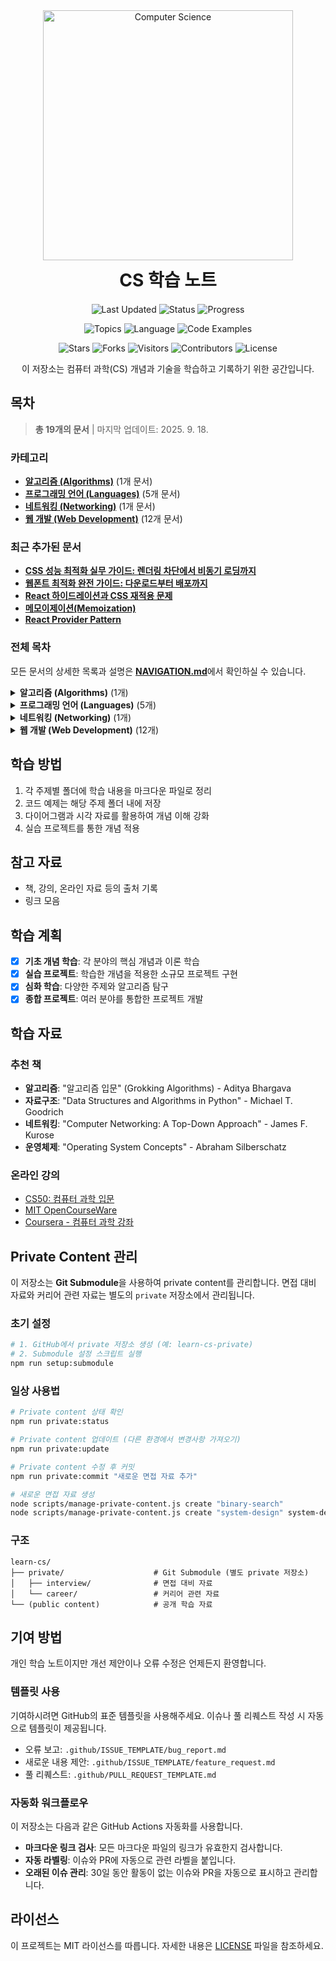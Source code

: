 <div align="center">
<img src="https://media.giphy.com/media/v1.Y2lkPTc5MGI3NjExcDFtbXJsZXJtMGdkZXZpbmVoNnRtdGNnNjJvZHVxdGVvZnRqcTNvZCZlcD12MV9pbnRlcm5hbF9naWZfYnlfaWQmY3Q9Zw/f3iwJFOVOwuy7K6FFw/giphy.gif" width="400" alt="Computer Science">
<h1 align="center" style="margin: 10px 0 20px">CS 학습 노트</h1>
</div>


<div align="center">

<!-- 프로젝트 상태 -->
![Last Updated](https://img.shields.io/badge/최종%20업데이트-2025-09-18-blue)
![Status](https://img.shields.io/badge/상태-진행%20중-success)
![Progress](https://img.shields.io/badge/학습진행도-1%25-yellow)

<!-- 콘텐츠 정보 -->
![Topics](https://img.shields.io/badge/주제-4개-brightgreen)
![Language](https://img.shields.io/badge/언어-한국어-orange)
![Code Examples](https://img.shields.io/badge/코드예제-포함-informational)

<!-- 저장소 통계 -->
![Stars](https://img.shields.io/github/stars/lledellebell/learn-cs)
![Forks](https://img.shields.io/github/forks/lledellebell/learn-cs)
![Visitors](https://visitor-badge.laobi.icu/badge?page_id=b.learn-cs)
![Contributors](https://img.shields.io/badge/기여자-1명-blueviolet)
![License](https://img.shields.io/badge/라이선스-MIT-lightgrey)

</div>

<div align="center">
<p>이 저장소는 컴퓨터 과학(CS) 개념과 기술을 학습하고 기록하기 위한 공간입니다.</p>
</div>

<!-- NAVIGATION_START -->

## 목차

> **총 19개의 문서** | 마지막 업데이트: 2025. 9. 18.

### 카테고리

- **[알고리즘 (Algorithms)](#algorithms)** (1개 문서)
- **[프로그래밍 언어 (Languages)](#languages)** (5개 문서)
- **[네트워킹 (Networking)](#networking)** (1개 문서)
- **[웹 개발 (Web Development)](#webdevelopment)** (12개 문서)

### 최근 추가된 문서

- **[CSS 성능 최적화 실무 가이드: 렌더링 차단에서 비동기 로딩까지](/web-development/frontend/css/preload-css-async-loading.md)**
- **[웹폰트 최적화 완전 가이드: 다운로드부터 배포까지](/web-development/frontend/css/font-optimization-preload-fout.md)**
- **[React 하이드레이션과 CSS 재적용 문제](/web-development/frontend/react/patterns/hydration-and-css-issues.md)**
- **[메모이제이션(Memoization)](/algorithms/memoization-optimization-technique.md)**
- **[React Provider Pattern](/web-development/frontend/react/patterns/react-provider-pattern.md)**

### 전체 목차

모든 문서의 상세한 목록과 설명은 <u><b>[NAVIGATION.md](./NAVIGATION.md)</b></u>에서 확인하실 수 있습니다.

<details>
<summary><strong>알고리즘 (Algorithms)</strong> (1개)</summary>

- [메모이제이션(Memoization)](/algorithms/memoization-optimization-technique.md)

</details>

<details>
<summary><strong>프로그래밍 언어 (Languages)</strong> (5개)</summary>

- [`forEach` vs `reduce`](/languages/javascript/foreach-vs-reduce-functional-programming.md)
- [JavaScript의 Mutation vs Non-Mutation 심화](/languages/javascript/mutation-vs-non-mutation-examples.md)
- [JavaScript에서 Mutation vs Non-Mutation](/languages/javascript/mutation-vs-non-mutation.md)
- [Get Return Type](/languages/typescript/get_return_type.md)
- [메타프로그래밍(Metaprogramming)](/languages/typescript/metaprogramming-concept.md)

</details>

<details>
<summary><strong>네트워킹 (Networking)</strong> (1개)</summary>

- [HTTP 인증 방법 비교](/networking/http/http_authentication_methods.md)

</details>

<details>
<summary><strong>웹 개발 (Web Development)</strong> (12개)</summary>

- [웹폰트 최적화 완전 가이드: 다운로드부터 배포까지](/web-development/frontend/css/font-optimization-preload-fout.md)
- [CSS 성능 최적화 실무 가이드: 렌더링 차단에서 비동기 로딩까지](/web-development/frontend/css/preload-css-async-loading.md)
- [`useMemo`를 활용한 성능 최적화](/web-development/frontend/react/optimization/react-usememo-optimization.md)
- [(수정해야함) Header 컴포넌트에서 Compound/Composite 패턴을 사용하지 않는 이유](/web-development/frontend/react/pattern.md)
- [Composite Pattern](/web-development/frontend/react/patterns/composite-pattern.md)
- [Compound Pattern](/web-development/frontend/react/patterns/compound-pattern.md)
- [Configuration over Composition Pattern](/web-development/frontend/react/patterns/configuration-over-composition.md)
- [React 하이드레이션과 CSS 재적용 문제](/web-development/frontend/react/patterns/hydration-and-css-issues.md)
- [`React`에서 `Composite`/`Compound` Pattern 활용 가이드](/web-development/frontend/react/patterns/react-composite-compound-patterns.md)
- [`Context API`를 활용한 `Compound Pattern` 구현](/web-development/frontend/react/patterns/react-context-api-compound-pattern.md)
- ... 그 외 2개 문서

</details>

<!-- NAVIGATION_END -->

## 학습 방법

1. 각 주제별 폴더에 학습 내용을 마크다운 파일로 정리
2. 코드 예제는 해당 주제 폴더 내에 저장
3. 다이어그램과 시각 자료를 활용하여 개념 이해 강화
4. 실습 프로젝트를 통한 개념 적용

## 참고 자료

- 책, 강의, 온라인 자료 등의 출처 기록
- 링크 모음

## 학습 계획

- [x] **기초 개념 학습**: 각 분야의 핵심 개념과 이론 학습
- [x] **실습 프로젝트**: 학습한 개념을 적용한 소규모 프로젝트 구현
- [x] **심화 학습**: 다양한 주제와 알고리즘 탐구
- [x] **종합 프로젝트**: 여러 분야를 통합한 프로젝트 개발

## 학습 자료

### 추천 책

- **알고리즘**: "알고리즘 입문" (Grokking Algorithms) - Aditya Bhargava
- **자료구조**: "Data Structures and Algorithms in Python" - Michael T. Goodrich
- **네트워킹**: "Computer Networking: A Top-Down Approach" - James F. Kurose
- **운영체제**: "Operating System Concepts" - Abraham Silberschatz

### 온라인 강의

- [CS50: 컴퓨터 과학 입문](https://cs50.harvard.edu/)
- [MIT OpenCourseWare](https://ocw.mit.edu/)
- [Coursera - 컴퓨터 과학 강좌](https://www.coursera.org/browse/computer-science)

## Private Content 관리

이 저장소는 **Git Submodule**을 사용하여 private content를 관리합니다. 면접 대비 자료와 커리어 관련 자료는 별도의 `private` 저장소에서 관리됩니다.

### 초기 설정

```bash
# 1. GitHub에서 private 저장소 생성 (예: learn-cs-private)
# 2. Submodule 설정 스크립트 실행
npm run setup:submodule
```

### 일상 사용법

```bash
# Private content 상태 확인
npm run private:status

# Private content 업데이트 (다른 환경에서 변경사항 가져오기)
npm run private:update

# Private content 수정 후 커밋
npm run private:commit "새로운 면접 자료 추가"

# 새로운 면접 자료 생성
node scripts/manage-private-content.js create "binary-search"
node scripts/manage-private-content.js create "system-design" system-design
```

### 구조

```
learn-cs/
├── private/                    # Git Submodule (별도 private 저장소)
│   ├── interview/              # 면접 대비 자료
│   └── career/                 # 커리어 관련 자료
└── (public content)            # 공개 학습 자료
```

## 기여 방법

개인 학습 노트이지만 개선 제안이나 오류 수정은 언제든지 환영합니다.

### 템플릿 사용

기여하시려면 GitHub의 표준 템플릿을 사용해주세요. 이슈나 풀 리퀘스트 작성 시 자동으로 템플릿이 제공됩니다.

- 오류 보고: `.github/ISSUE_TEMPLATE/bug_report.md`
- 새로운 내용 제안: `.github/ISSUE_TEMPLATE/feature_request.md`
- 풀 리퀘스트: `.github/PULL_REQUEST_TEMPLATE.md`

### 자동화 워크플로우

이 저장소는 다음과 같은 GitHub Actions 자동화를 사용합니다.

- **마크다운 링크 검사**: 모든 마크다운 파일의 링크가 유효한지 검사합니다.
- **자동 라벨링**: 이슈와 PR에 자동으로 관련 라벨을 붙입니다.
- **오래된 이슈 관리**: 30일 동안 활동이 없는 이슈와 PR을 자동으로 표시하고 관리합니다.

## 라이선스

이 프로젝트는 MIT 라이선스를 따릅니다. 자세한 내용은 [LICENSE](LICENSE) 파일을 참조하세요.
